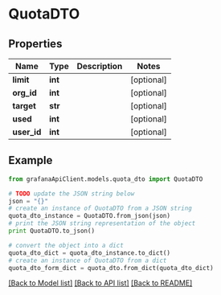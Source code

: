 # QuotaDTO


## Properties
Name | Type | Description | Notes
------------ | ------------- | ------------- | -------------
**limit** | **int** |  | [optional] 
**org_id** | **int** |  | [optional] 
**target** | **str** |  | [optional] 
**used** | **int** |  | [optional] 
**user_id** | **int** |  | [optional] 

## Example

```python
from grafanaApiClient.models.quota_dto import QuotaDTO

# TODO update the JSON string below
json = "{}"
# create an instance of QuotaDTO from a JSON string
quota_dto_instance = QuotaDTO.from_json(json)
# print the JSON string representation of the object
print QuotaDTO.to_json()

# convert the object into a dict
quota_dto_dict = quota_dto_instance.to_dict()
# create an instance of QuotaDTO from a dict
quota_dto_form_dict = quota_dto.from_dict(quota_dto_dict)
```
[[Back to Model list]](../README.md#documentation-for-models) [[Back to API list]](../README.md#documentation-for-api-endpoints) [[Back to README]](../README.md)



